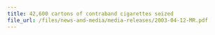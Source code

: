 ```yaml
---
title: 42,600 cartons of contraband cigarettes seized
file_url: /files/news-and-media/media-releases/2003-04-12-MR.pdf
---
```

